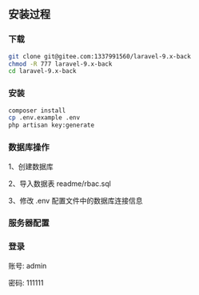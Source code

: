 ## 安装过程

### 下载

```bash
git clone git@gitee.com:1337991560/laravel-9.x-back
chmod -R 777 laravel-9.x-back
cd laravel-9.x-back
```

### 安装

```bash
composer install
cp .env.example .env
php artisan key:generate
```

### 数据库操作

1、创建数据库

2、导入数据表 readme/rbac.sql

3、修改 .env 配置文件中的数据库连接信息

### 服务器配置

### 登录

账号: admin

密码: 111111

